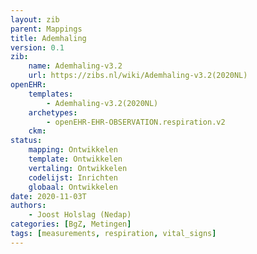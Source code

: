 ```yaml
---
layout: zib
parent: Mappings
title: Ademhaling
version: 0.1
zib:
    name: Ademhaling-v3.2
    url: https://zibs.nl/wiki/Ademhaling-v3.2(2020NL)
openEHR:
    templates: 
        - Ademhaling-v3.2(2020NL)
    archetypes: 
        - openEHR-EHR-OBSERVATION.respiration.v2
    ckm: 
status:
    mapping: Ontwikkelen
    template: Ontwikkelen
    vertaling: Ontwikkelen
    codelijst: Inrichten
    globaal: Ontwikkelen
date: 2020-11-03T
authors: 
    - Joost Holslag (Nedap)
categories: [BgZ, Metingen]
tags: [measurements, respiration, vital_signs]
---
```



